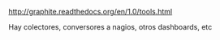 http://graphite.readthedocs.org/en/1.0/tools.html

Hay colectores, conversores a nagios, otros dashboards, etc
